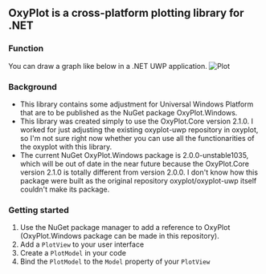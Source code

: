 ## OxyPlot is a cross-platform plotting library for .NET
### Function
You can draw a graph like below in a .NET UWP application.
![Plot](https://oxyplot.github.io/public/images/normal-distributions.png)

### Background
* This library contains some adjustment for Universal Windows Platform that are to be published as the NuGet package OxyPlot.Windows.
* This library was created simply to use the OxyPlot.Core version 2.1.0. I worked for just adjusting the existing oxyplot-uwp repository in oxyplot, so I'm not sure right now whether you can use all the functionarities of the oxyplot with this library.
* The current NuGet OxyPlot.Windows package is 2.0.0-unstable1035, which will be out of date in the near future because the OxyPlot.Core version 2.1.0 is totally different from version 2.0.0. I don't know how this package were built as the original repository oxyplot/oxyplot-uwp itself couldn't make its package.

### Getting started

1. Use the NuGet package manager to add a reference to OxyPlot (OxyPlot.Windows package can be made in this repository).
2. Add a `PlotView` to your user interface
3. Create a `PlotModel` in your code
4. Bind the `PlotModel` to the `Model` property of your `PlotView`
